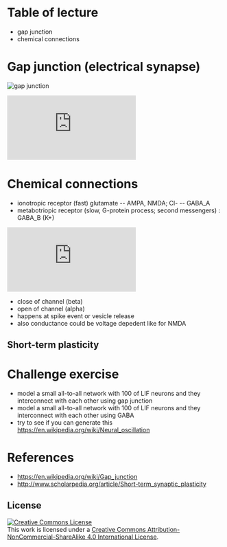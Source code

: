 # Table of lecture
* gap junction
* chemical connections

# Gap junction (electrical synapse)
![gap junction](https://qph.fs.quoracdn.net/main-qimg-74902762373a0aad633d1e6a2d866ba4)

![GJ eq](https://latex.codecogs.com/gif.latex?i_%7Bj%5Crightarrow%20i%7D%20%3D%20g_%7Bj%5Crightarrow%20i%7D%20f%28v_j%20-%20v_i%29)

# Chemical connections
* ionotropic receptor (fast) glutamate -- AMPA, NMDA; Cl- -- GABA_A
* metabotriopic receptor (slow, G-protein process; second messengers) : GABA_B (K+)

![](https://latex.codecogs.com/gif.latex?%5Cfrac%7BdP%7D%7Bdt%7D%3D%5Calpha%281-P%29%5Cdelta%28t_%7Bspk%7D%29%20&plus;%20%5Cbeta%20P)
* close of channel (beta)
* open of channel (alpha)
* happens at spike event or vesicle release
* also conductance could be voltage depedent like for NMDA

## Short-term plasticity

# Challenge exercise
* model a small all-to-all network with 100 of LIF neurons and they interconnect with each other using gap junction
* model a small all-to-all network with 100 of LIF neurons and they interconnect with each other using GABA
* try to see if you can generate this https://en.wikipedia.org/wiki/Neural_oscillation

# References
* https://en.wikipedia.org/wiki/Gap_junction
* http://www.scholarpedia.org/article/Short-term_synaptic_plasticity

## License
<a rel="license" href="http://creativecommons.org/licenses/by-nc-sa/4.0/"><img alt="Creative Commons License" style="border-width:0" src="https://i.creativecommons.org/l/by-nc-sa/4.0/88x31.png" /></a><br />This work is licensed under a <a rel="license" href="http://creativecommons.org/licenses/by-nc-sa/4.0/">Creative Commons Attribution-NonCommercial-ShareAlike 4.0 International License</a>.
